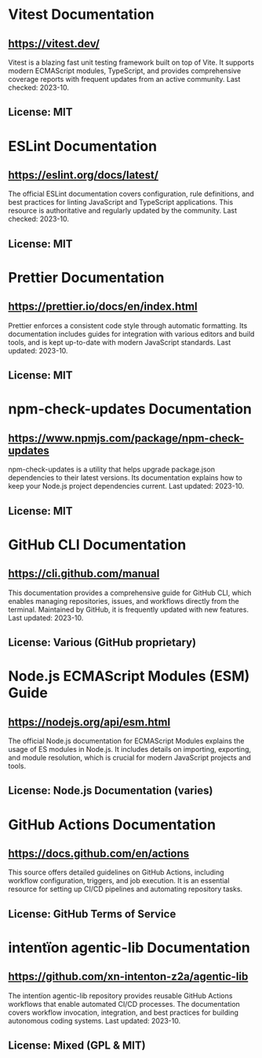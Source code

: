 # Vitest Documentation
## https://vitest.dev/
Vitest is a blazing fast unit testing framework built on top of Vite. It supports modern ECMAScript modules, TypeScript, and provides comprehensive coverage reports with frequent updates from an active community. Last checked: 2023-10.
## License: MIT

# ESLint Documentation
## https://eslint.org/docs/latest/
The official ESLint documentation covers configuration, rule definitions, and best practices for linting JavaScript and TypeScript applications. This resource is authoritative and regularly updated by the community. Last checked: 2023-10.
## License: MIT

# Prettier Documentation
## https://prettier.io/docs/en/index.html
Prettier enforces a consistent code style through automatic formatting. Its documentation includes guides for integration with various editors and build tools, and is kept up-to-date with modern JavaScript standards. Last updated: 2023-10.
## License: MIT

# npm-check-updates Documentation
## https://www.npmjs.com/package/npm-check-updates
npm-check-updates is a utility that helps upgrade package.json dependencies to their latest versions. Its documentation explains how to keep your Node.js project dependencies current. Last updated: 2023-10.
## License: MIT

# GitHub CLI Documentation
## https://cli.github.com/manual
This documentation provides a comprehensive guide for GitHub CLI, which enables managing repositories, issues, and workflows directly from the terminal. Maintained by GitHub, it is frequently updated with new features. Last updated: 2023-10.
## License: Various (GitHub proprietary)

# Node.js ECMAScript Modules (ESM) Guide
## https://nodejs.org/api/esm.html
The official Node.js documentation for ECMAScript Modules explains the usage of ES modules in Node.js. It includes details on importing, exporting, and module resolution, which is crucial for modern JavaScript projects and tools.
## License: Node.js Documentation (varies)

# GitHub Actions Documentation
## https://docs.github.com/en/actions
This source offers detailed guidelines on GitHub Actions, including workflow configuration, triggers, and job execution. It is an essential resource for setting up CI/CD pipelines and automating repository tasks.
## License: GitHub Terms of Service

# intentïon agentic-lib Documentation
## https://github.com/xn-intenton-z2a/agentic-lib
The intentïon agentic-lib repository provides reusable GitHub Actions workflows that enable automated CI/CD processes. The documentation covers workflow invocation, integration, and best practices for building autonomous coding systems. Last updated: 2023-10.
## License: Mixed (GPL & MIT)